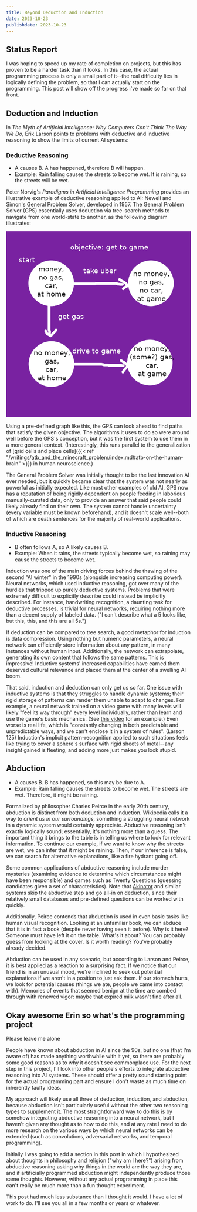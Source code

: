 ```yaml
---
title: Beyond Deduction and Induction
date: 2023-10-23
publishdate: 2023-10-23
---
```


## Status Report
I was hoping to speed up my rate of completion on projects, but this has proven to be a harder task than it looks. In this case, the actual programming process is only a small part of it--the real difficulty lies in logically defining the problem, so that I can actually start on the programming. This post will show off the progress I've made so far on that front.

## Deduction and Induction
In *The Myth of Artificial Intelligence: Why Computers Can't Think The Way We Do*, Erik Larson points to problems with deductive and inductive reasoning to show the limits of current AI systems:

### Deductive Reasoning
* A causes B. A has happened, therefore B will happen.
* Example: Rain falling causes the streets to become wet. It is raining, so the streets will be wet.

Peter Norvig's *Paradigms in Artificial Intelligence Programming* provides an illustrative example of deductive reasoning applied to AI: Newell and Simon's General Problem Solver, developed in 1957. The General Problem Solver (GPS) essentially uses deduction via tree-search methods to navigate from one world-state to another, as the following diagram illustrates:

![Diagram of deductive reasoning used to solve problem](1_gps.png)

Using a pre-defined graph like this, the GPS can look ahead to find paths that satisfy the given objective. The algorithms it uses to do so were around well before the GPS's conception, but it was the first system to use them in a more general context. (Interestingly, this runs parallel to the generalization of [grid cells and place cells]({{< ref "/writings/atb_and_the_minecraft_problem/index.md#atb-on-the-human-brain" >}}) in human neuroscience.)

The General Problem Solver was initially thought to be the last innovation AI ever needed, but it quickly became clear that the system was not nearly as powerful as initially expected. Like most other examples of old AI, GPS now has a reputation of being rigidly dependent on people feeding in laborious manually-curated data, only to provide an answer that said people could likely already find on their own. The system cannot handle uncertainty (every variable must be known beforehand), and it doesn't scale well--both of which are death sentences for the majority of real-world applications.

### Inductive Reasoning
* B often follows A, so A likely causes B.
* Example: When it rains, the streets typically become wet, so raining may cause the streets to become wet.

Induction was one of the main driving forces behind the thawing of the second "AI winter" in the 1990s (alongside increasing computing power). Neural networks, which used inductive reasoning, got over many of the hurdles that tripped up purely deductive systems. Problems that were extremely difficult to explicitly describe could instead be implicitly described. For instance, handwriting recognition, a daunting task for deductive processes, is trivial for neural networks, requiring nothing more than a decent supply of labeled data. ("I can't describe what a 5 looks like, but this, this, and this are all 5s.")

If deduction can be compared to tree search, a good metaphor for induction is data compression. Using nothing but numeric parameters, a neural network can efficiently store information about any pattern, in many instances without human input. Additionally, the network can extrapolate, generating its own content that follows the same patterns. This is impressive! Inductive systems' increased capabilities have earned them deserved cultural relevance and placed them at the center of a swelling AI boom.

That said, induction and deduction can only get us so far. One issue with inductive systems is that they struggles to handle dynamic systems; their rigid storage of patterns can render them unable to adapt to changes. For example, a neural network trained on a video game with many levels will likely "feel its way through" every level individually, rather than learn and use the game's basic mechanics. (See [this video](https://youtube.com/watch?v=DmQ4Dqxs0HI) for an example.) Even worse is real life, which is "constantly changing in both predictable and unpredictable ways, and we can't enclose it in a system of rules". (Larson 125) Induction's implicit pattern-recognition applied to such situations feels like trying to cover a sphere's surface with rigid sheets of metal--any insight gained is fleeting, and adding more just makes you look stupid.

## Abduction
* A causes B. B has happened, so this may be due to A.
* Example: Rain falling causes the streets to become wet. The streets are wet. Therefore, it might be raining.

Formalized by philosopher Charles Peirce in the early 20th century, abduction is distinct from both deduction and induction. Wikipedia calls it a way to *orient us in our surroundings*, something a struggling neural network in a dynamic system would certainly appreciate. Abductive reasoning isn't exactly logically sound; essentially, it's nothing more than a guess. The important thing it brings to the table is in telling us where to look for relevant information. To continue our example, if we want to know why the streets are wet, we can infer that it might be raining. Then, if our inference is false, we can search for alternative explanations, like a fire hydrant going off.

Some common applications of abductive reasoning include murder mysteries (examining evidence to determine which circumstances might have been responsible) and games such as Twenty Questions (guessing candidates given a set of characteristics). Note that [Akinator](https://en.akinator.com/) and similar systems skip the abductive step and go all-in on deduction, since their relatively small databases and pre-defined questions can be worked with quickly. 

Additionally, Peirce contends that abduction is used in even basic tasks like human visual recognition. Looking at an unfamiliar book, we can abduce that it is in fact a book (despite never having seen it before). Why is it here? Someone must have left it on the table. What's it about? You can probably guess from looking at the cover. Is it worth reading? You've probably already decided.

Abduction can be used in any scenario, but according to Larson and Peirce, it is best applied as a reaction to a surprising fact. If we notice that our friend is in an unusual mood, we're inclined to seek out potential explanations if we aren't in a position to just ask them. If our stomach hurts, we look for potential causes (things we ate, people we came into contact with). Memories of events that seemed benign at the time are combed through with renewed vigor: maybe that expired milk wasn't fine after all.

## Okay awesome Erin so what's the programming project
Please leave me alone

People have known about abduction in AI since the 90s, but no one (that I'm aware of) has made anything worthwhile with it yet, so there are probably some good reasons as to why it doesn't see commonplace use. For the next step in this project, I'll look into other people's efforts to integrate abductive reasoning into AI systems. These should offer a pretty sound starting point for the actual programming part and ensure I don't waste as much time on inherently faulty ideas.

My approach will likely use all three of deduction, induction, and abduction, because abduction isn't particularly useful without the other two reasoning types to supplement it. The most straightforward way to do this is by somehow integrating abductive reasoning into a neural network, but I haven't given any thought as to how to do this, and at any rate I need to do more research on the various ways by which neural networks can be extended (such as convolutions, adversarial networks, and temporal programming).

Initially I was going to add a section in this post in which I hypothesized about thoughts in philosophy and religion ("why am I here?") arising from abductive reasoning asking why things in the world are the way they are, and if artificially programmed abduction might independently produce those same thoughts. However, without any actual programming in place this can't really be much more than a fun thought experiment.

This post had much less substance than I thought it would. I have a lot of work to do. I'll see you all in a few months or years or whatever.
